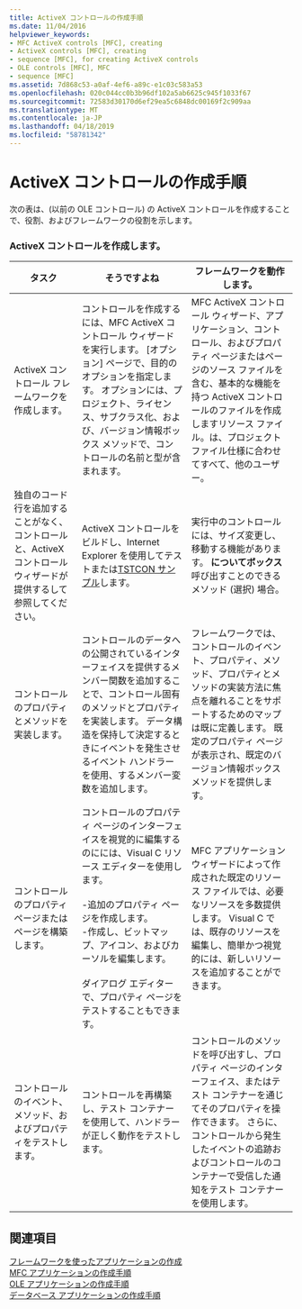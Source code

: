 ```yaml
---
title: ActiveX コントロールの作成手順
ms.date: 11/04/2016
helpviewer_keywords:
- MFC ActiveX controls [MFC], creating
- ActiveX controls [MFC], creating
- sequence [MFC], for creating ActiveX controls
- OLE controls [MFC], MFC
- sequence [MFC]
ms.assetid: 7d868c53-a0af-4ef6-a89c-e1c03c583a53
ms.openlocfilehash: 020c044cc0b3b96df102a5ab6625c945f1033f67
ms.sourcegitcommit: 72583d30170d6ef29ea5c6848dc00169f2c909aa
ms.translationtype: MT
ms.contentlocale: ja-JP
ms.lasthandoff: 04/18/2019
ms.locfileid: "58781342"
---
```

# <a name="sequence-of-operations-for-creating-activex-controls"></a>ActiveX コントロールの作成手順

次の表は、(以前の OLE コントロール) の ActiveX コントロールを作成することで、役割、およびフレームワークの役割を示します。

### <a name="creating-activex-controls"></a>ActiveX コントロールを作成します。

|タスク|そうですよね|フレームワークを動作します。|
|----------|------------|------------------------|
|ActiveX コントロール フレームワークを作成します。|コントロールを作成するには、MFC ActiveX コントロール ウィザードを実行します。 [オプション] ページで、目的のオプションを指定します。 オプションには、プロジェクト、ライセンス、サブクラス化、および、バージョン情報ボックス メソッドで、コントロールの名前と型が含まれます。|MFC ActiveX コントロール ウィザード、アプリケーション、コントロール、およびプロパティ ページまたはページのソース ファイルを含む、基本的な機能を持つ ActiveX コントロールのファイルを作成しますリソース ファイル。は、プロジェクト ファイル仕様に合わせてすべて、他のユーザー。|
|独自のコード行を追加することがなく、コントロールと、ActiveX コントロール ウィザードが提供するして参照してください。|ActiveX コントロールをビルドし、Internet Explorer を使用してテストまたは[TSTCON サンプル](../overview/visual-cpp-samples.md)します。|実行中のコントロールには、サイズ変更し、移動する機能があります。 **についてボックス**呼び出すことのできるメソッド (選択) 場合。|
|コントロールのプロパティとメソッドを実装します。|コントロールのデータへの公開されているインターフェイスを提供するメンバー関数を追加することで、コントロール固有のメソッドとプロパティを実装します。 データ構造を保持して決定するときにイベントを発生させるイベント ハンドラーを使用、するメンバー変数を追加します。|フレームワークでは、コントロールのイベント、プロパティ、メソッド、プロパティとメソッドの実装方法に焦点を離れることをサポートするためのマップは既に定義します。 既定のプロパティ ページが表示され、既定のバージョン情報ボックス メソッドを提供します。|
|コントロールのプロパティ ページまたはページを構築します。|コントロールのプロパティ ページのインターフェイスを視覚的に編集するのにには、Visual C リソース エディターを使用します。<br /><br />-追加のプロパティ ページを作成します。<br />-作成し、ビットマップ、アイコン、およびカーソルを編集します。<br /><br /> ダイアログ エディターで、プロパティ ページをテストすることもできます。|MFC アプリケーション ウィザードによって作成された既定のリソース ファイルでは、必要なリソースを多数提供します。 Visual C では、既存のリソースを編集し、簡単かつ視覚的には、新しいリソースを追加することができます。|
|コントロールのイベント、メソッド、およびプロパティをテストします。|コントロールを再構築し、テスト コンテナーを使用して、ハンドラーが正しく動作をテストします。|コントロールのメソッドを呼び出すし、プロパティ ページのインターフェイス、またはテスト コンテナーを通じてそのプロパティを操作できます。 さらに、コントロールから発生したイベントの追跡およびコントロールのコンテナーで受信した通知をテスト コンテナーを使用します。|

## <a name="see-also"></a>関連項目

[フレームワークを使ったアプリケーションの作成](../mfc/building-on-the-framework.md)<br/>
[MFC アプリケーションの作成手順](../mfc/sequence-of-operations-for-building-mfc-applications.md)<br/>
[OLE アプリケーションの作成手順](../mfc/sequence-of-operations-for-creating-ole-applications.md)<br/>
[データベース アプリケーションの作成手順](../mfc/sequence-of-operations-for-creating-database-applications.md)
